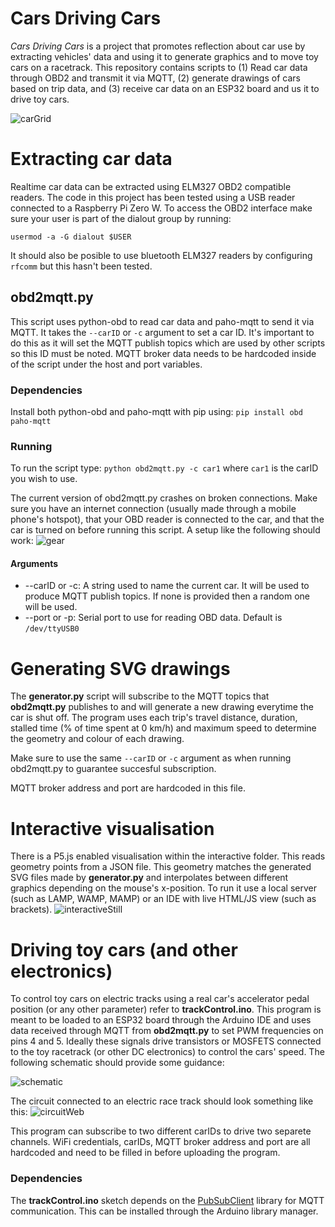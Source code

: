 # Cars Driving Cars
*Cars Driving Cars* is a project that promotes reflection about car use by extracting vehicles' data and using it to generate graphics and to move toy cars on a racetrack. 
This repository contains scripts to (1) Read car data through OBD2 and transmit it via MQTT, (2) generate drawings of cars based on trip data, and (3) receive car data on an 
ESP32 board and us it to drive toy cars. 

![carGrid](https://github.com/dtpisanty/carsDrivingCars/assets/57118670/4394ea0f-af37-424d-8104-115e859d312d)

# Extracting car data
Realtime car data can be extracted using ELM327 OBD2 compatible readers. The code in this project has been tested using a USB reader connected to a Raspberry Pi Zero W.
To access the OBD2 interface make sure your user is part of the dialout group by running:

```usermod -a -G dialout $USER```

It should also be posible to use bluetooth ELM327 readers by configuring `rfcomm` but this hasn't been tested.

## obd2mqtt.py
This script uses python-obd to read car data and paho-mqtt to send it via MQTT. It takes the ```--carID``` or ```-c``` argument to set a car ID. It's important 
to do this as it will set the MQTT publish topics which are used by other scripts so this ID must be noted. MQTT broker data needs to be hardcoded inside of the
script under the host and port variables.

### Dependencies
Install both python-obd and paho-mqtt with pip using:
```pip install obd paho-mqtt```

### Running
To run the script type: ```python obd2mqtt.py -c car1``` where `car1` is the carID you wish to use.

The current version of obd2mqtt.py crashes on broken connections. Make sure you have an internet connection (usually made through a mobile phone's hotspot),
that your OBD reader is connected to the car, and that the car is turned on before running this script.  A setup like the following should work:
![gear](https://github.com/dtpisanty/carsDrivingCars/assets/57118670/18331656-d66e-4852-8674-aa825b8c6689)

#### Arguments
* --carID or -c: A string used to name the current car. It will be used to produce MQTT publish topics. If none is provided then a random one will be used.
* --port or -p: Serial port to use for reading OBD data. Default is `/dev/ttyUSB0`

# Generating SVG drawings
The __generator.py__ script will subscribe to the MQTT topics that __obd2mqtt.py__ publishes to and will generate a new drawing everytime the car is shut off.
The program uses each trip's travel distance, duration, stalled time (% of time spent at 0 km/h) and maximum speed to determine the geometry and colour of each
drawing.

Make sure to use the same ```--carID``` or ```-c``` argument as when running obd2mqtt.py to guarantee succesful subscription.

MQTT broker address and port are hardcoded in this file.

# Interactive visualisation
There is a P5.js enabled visualisation within the interactive folder. This reads geometry points from a JSON file. This geometry matches the generated
SVG files made by __generator.py__ and interpolates between different graphics depending on the mouse's x-position. To run it use a local server (such 
as LAMP, WAMP, MAMP) or an IDE with live HTML/JS view (such as brackets).
![interactiveStill](https://github.com/dtpisanty/carsDrivingCars/assets/57118670/fa1dc401-6dae-4a41-a8e5-c40192f307c6)

# Driving toy cars (and other electronics)
To control toy cars on electric tracks using a real car's accelerator pedal position (or any other parameter) refer to __trackControl.ino__. This program
is meant to be loaded to an ESP32 board through the Arduino IDE and uses data received through MQTT from __obd2mqtt.py__ to set PWM frequencies on pins 4 and 5.
Ideally these  signals drive transistors or MOSFETS connected to the toy racetrack (or other DC electronics) to control the cars' speed. The following schematic
should provide some guidance:

![schematic](https://github.com/dtpisanty/carsDrivingCars/assets/57118670/c3724ccc-aa27-4ef2-b2a2-0af9492af606)

The circuit connected to an electric race track should look something like this:
![circuitWeb](https://github.com/dtpisanty/carsDrivingCars/assets/57118670/dd1b7a22-eebb-45ee-bd89-e5893f084d17)

This program can subscribe to two different carIDs to drive two separete channels. WiFi credentials, carIDs, MQTT broker address and port are all
hardcoded and need to be filled in before uploading the program.

### Dependencies
The __trackControl.ino__ sketch depends on the [PubSubClient](https://github.com/knolleary/pubsubclient) library for MQTT communication. This can be
installed through the Arduino library manager.
